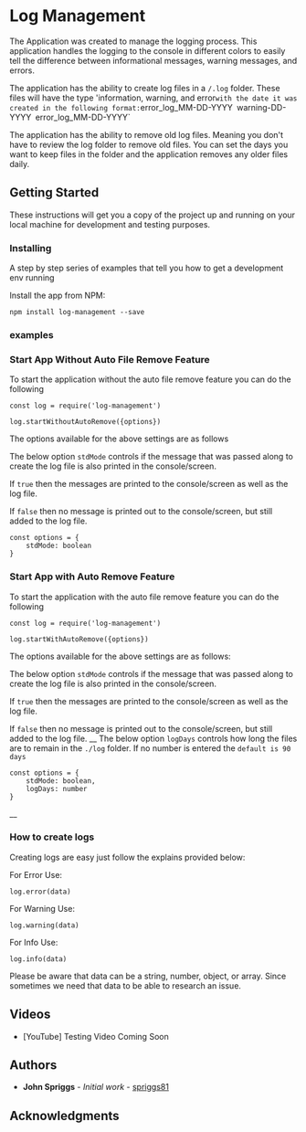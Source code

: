 # Log Management

The Application was created to manage the logging process.  This application handles the logging to the console in different colors to easily tell the difference between informational messages, warning messages, and errors.

The application has the ability to create log files in a `/.log` folder.  These files will have the type 'information, warning, and error` with the date it was created in the following format:
`error_log_MM-DD-YYYY`
`warning-DD-YYYY`
`error_log_MM-DD-YYYY`

The application has the ability to remove old log files.  Meaning you don't have to review the log folder to remove old files.  You can set the days you want to keep files in the folder and the application removes any older files daily.

## Getting Started

These instructions will get you a copy of the project up and running on your local machine for development and testing purposes.

### Installing

A step by step series of examples that tell you how to get a development env running

Install the app from NPM:

```
npm install log-management --save
```

### examples
### Start App Without Auto File Remove Feature
To start the application without the auto file remove feature you can do the following

```
const log = require('log-management')

log.startWithoutAutoRemove({options})

```
The options available for the above settings are as follows

The below option `stdMode` controls if the message that was passed along to create the log file is also printed in the console/screen.  

If `true` then the messages are printed to the console/screen as well as the log file.  

If `false` then no message is printed out to the console/screen, but still added to the log file.
```
const options = {
    stdMode: boolean           
}
```

### Start App with Auto Remove Feature
To start the application with the auto file remove feature you can do the following

```
const log = require('log-management')

log.startWithAutoRemove({options})

```
The options available for the above settings are as follows:

The below option `stdMode` controls if the message that was passed along to create the log file is also printed in the console/screen.  

If `true` then the messages are printed to the console/screen as well as the log file.  

If `false` then no message is printed out to the console/screen, but still added to the log file.
__
The below option `logDays` controls how long the files are to remain in the `./log` folder.  If no number is entered the `default is 90 days`

```
const options = {
    stdMode: boolean,
    logDays: number           
}
```
__

### How to create logs
Creating logs are easy just follow the explains provided below:

For Error Use:
```
log.error(data)
```

For Warning Use:
```
log.warning(data)
```

For Info Use:
```
log.info(data)
```

Please be aware that data can be a string, number, object, or array.
Since sometimes we need that data to be able to research an issue.


## Videos

* [YouTube] Testing Video Coming Soon

## Authors

* **John Spriggs** - *Initial work* - [spriggs81](https://github.com/spriggs81)

## Acknowledgments
